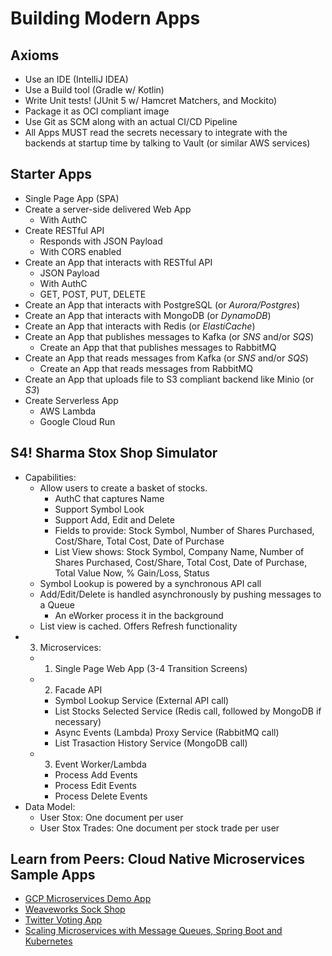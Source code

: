 # Building Modern Apps

## Axioms
- Use an IDE (IntelliJ IDEA)
- Use a Build tool (Gradle w/ Kotlin)
- Write Unit tests! (JUnit 5 w/ Hamcret Matchers, and Mockito)
- Package it as OCI compliant image
- Use Git as SCM along with an actual CI/CD Pipeline
- All Apps MUST read the secrets necessary to integrate with the backends at startup time by talking to Vault (or similar AWS services)

## Starter Apps
- Single Page App (SPA)
- Create a server-side delivered Web App
  + With AuthC
- Create RESTful API
  + Responds with JSON Payload
  + With CORS enabled
- Create an App that interacts with RESTful API
  + JSON Payload
  + With AuthC
  + GET, POST, PUT, DELETE
- Create an App that interacts with PostgreSQL (or *Aurora/Postgres*)
- Create an App that interacts with MongoDB (or *DynamoDB*)
- Create an App that interacts with Redis (or *ElastiCache*)
- Create an App that publishes messages to Kafka (or *SNS* and/or *SQS*)
  + Create an App that that publishes messages to RabbitMQ
- Create an App that reads messages from Kafka (or *SNS* and/or *SQS*)
  + Create an App that reads messages from RabbitMQ
- Create an App that uploads file to S3 compliant backend like Minio (or *S3*)
- Create Serverless App
  + AWS Lambda 
  + Google Cloud Run

## S4! Sharma Stox Shop Simulator
- Capabilities:
  + Allow users to create a basket of stocks. 
    - AuthC that captures Name
    - Support Symbol Look
    - Support Add, Edit and Delete
    - Fields to provide: Stock Symbol, Number of Shares Purchased, Cost/Share, Total Cost, Date of Purchase
    - List View shows: Stock Symbol, Company Name, Number of Shares Purchased, Cost/Share, Total Cost, Date of Purchase, Total Value Now, % Gain/Loss, Status
  + Symbol Lookup is powered by a synchronous API call
  + Add/Edit/Delete is handled asynchronously by pushing messages to a Queue
    - An eWorker process it in the background
  + List view is cached. Offers Refresh functionality
- 3. Microservices: 
  + 1. Single Page Web App (3-4 Transition Screens)
  + 2. Facade API
      - Symbol Lookup Service (External API call)
      - List Stocks Selected Service (Redis call, followed by MongoDB if necessary)
      - Async Events (Lambda) Proxy Service (RabbitMQ call)
      - List Trasaction History Service  (MongoDB call)
  + 3. Event Worker/Lambda
    - Process Add Events
    - Process Edit Events
    - Process Delete Events
- Data Model:
  + User Stox: One document per user
  + User Stox Trades: One document per stock trade per user

## Learn from Peers: Cloud Native Microservices Sample Apps
- [GCP Microservices Demo App](https://github.com/GoogleCloudPlatform/microservices-demo)
- [Weaveworks Sock Shop](https://microservices-demo.github.io/)
- [Twitter Voting App](https://github.com/dockersamples/example-voting-app)
- [Scaling Microservices with Message Queues, Spring Boot and Kubernetes](https://medium.com/hackernoon/scaling-microservices-with-message-queues-spring-boot-and-kubernetes-9ba4b0e48bdf)